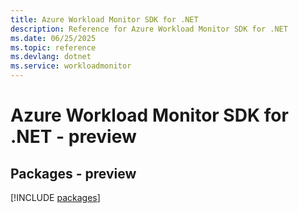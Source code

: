 ```yaml
---
title: Azure Workload Monitor SDK for .NET
description: Reference for Azure Workload Monitor SDK for .NET
ms.date: 06/25/2025
ms.topic: reference
ms.devlang: dotnet
ms.service: workloadmonitor
---
```

# Azure Workload Monitor SDK for .NET - preview
## Packages - preview
[!INCLUDE [packages](workload-monitor-index.md)]